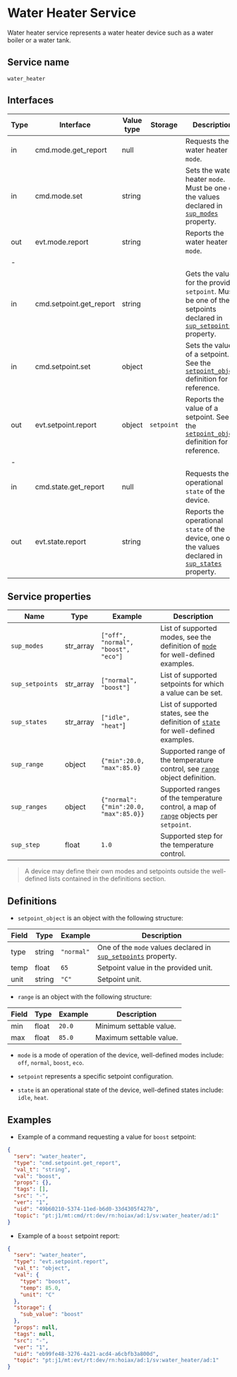 # Water Heater Service

Water heater service represents a water heater device such as a water boiler or a water tank.

## Service name

`water_heater`

## Interfaces

| Type | Interface               | Value type | Storage    | Description                                                                                                                           |
|------|-------------------------|------------|------------|---------------------------------------------------------------------------------------------------------------------------------------|
| in   | cmd.mode.get_report     | null       |            | Requests the water heater `mode`.                                                                                                     |
| in   | cmd.mode.set            | string     |            | Sets the water heater `mode`. Must be one of the values declared in [`sup_modes`](#service-properties) property.                      |
| out  | evt.mode.report         | string     |            | Reports the water heater `mode`.                                                                                                      |
| -    |                         |            |            |                                                                                                                                       |
| in   | cmd.setpoint.get_report | string     |            | Gets the value for the provided `setpoint`. Must be one of the setpoints declared in [`sup_setpoints`](#service-properties) property. |
| in   | cmd.setpoint.set        | object     |            | Sets the value of a setpoint. See the [`setpoint_object`](#definitions) definition for reference.                                     |
| out  | evt.setpoint.report     | object     | `setpoint` | Reports the value of a setpoint. See the [`setpoint_object`](#definitions) definition for reference.                                  |
| -    |                         |            |            |                                                                                                                                       |
| in   | cmd.state.get_report    | null       |            | Requests the operational `state` of the device.                                                                                       |
| out  | evt.state.report        | string     |            | Reports the operational `state` of the device, one of the values declared in [`sup_states`](#service-properties) property.            |

## Service properties

| Name            | Type      | Example                               | Description                                                                                           |
|-----------------|-----------|---------------------------------------|-------------------------------------------------------------------------------------------------------|
| `sup_modes`     | str_array | `["off", "normal", "boost", "eco"]`   | List of supported modes, see the definition of [`mode`](#definitions) for well-defined examples.      |
| `sup_setpoints` | str_array | `["normal", "boost"]`                 | List of supported setpoints for which a value can be set.                                             |
| `sup_states`    | str_array | `["idle", "heat"`]                    | List of supported states, see the definition of [`state`](#definitions) for well-defined examples.    |
| `sup_range`     | object    | `{"min":20.0, "max":85.0}`            | Supported range of the temperature control, see [`range`](#definitions) object definition.            |
| `sup_ranges`    | object    | `{"normal":{"min":20.0, "max":85.0}}` | Supported ranges of the temperature control, a map of [`range`](#definitions) objects per `setpoint`. |
| `sup_step`      | float     | `1.0`                                 | Supported step for the temperature control.                                                           |

> A device may define their own modes and setpoints outside the well-defined lists contained in the definitions section.

## Definitions

* `setpoint_object` is an object with the following structure:

| Field | Type   | Example    | Description                                                                           |
|-------|--------|------------|---------------------------------------------------------------------------------------|
| type  | string | `"normal"` | One of the `mode` values declared in [`sup_setpoints`](#service-properties) property. |
| temp  | float  | `65`       | Setpoint value in the provided unit.                                                  |
| unit  | string | `"C"`      | Setpoint unit.                                                                        |

* `range` is an object with the following structure:

| Field | Type  | Example | Description             |
|-------|-------|---------|-------------------------|
| min   | float | `20.0`  | Minimum settable value. |
| max   | float | `85.0`  | Maximum settable value. | 

* `mode` is a mode of operation of the device, well-defined modes include: `off`, `normal`, `boost`, `eco`.

* `setpoint` represents a specific setpoint configuration.

* `state` is an operational state of the device, well-defined states include: `idle`, `heat`.

## Examples

* Example of a command requesting a value for `boost` setpoint:

```json
{
  "serv": "water_heater",
  "type": "cmd.setpoint.get_report",
  "val_t": "string",
  "val": "boost",
  "props": {},
  "tags": [],
  "src": "-",
  "ver": "1",
  "uid": "49b60210-5374-11ed-b6d0-33d4305f427b",
  "topic": "pt:j1/mt:cmd/rt:dev/rn:hoiax/ad:1/sv:water_heater/ad:1"
}
```

* Example of a `boost` setpoint report:

```json
{
  "serv": "water_heater",
  "type": "evt.setpoint.report",
  "val_t": "object",
  "val": {
    "type": "boost",
    "temp": 85.0,
    "unit": "C"
  },
  "storage": {
    "sub_value": "boost"
  },
  "props": null,
  "tags": null,
  "src": "-",
  "ver": "1",
  "uid": "eb99fe48-3276-4a21-acd4-a6cbfb3a800d",
  "topic": "pt:j1/mt:evt/rt:dev/rn:hoiax/ad:1/sv:water_heater/ad:1"
}
```